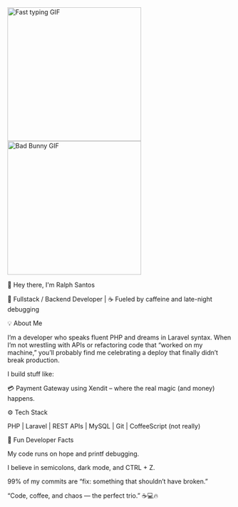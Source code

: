<img src="https://media1.tenor.com/m/kql_lQh7yB8AAAAd/typing-keyboard-fast.gif" width="300" alt="Fast typing GIF"/>
<img src="https://media1.tenor.com/m/WU1hT76rBZ4AAAAC/bad-bunny.gif" width="300" alt="Bad Bunny GIF"/>



👋 Hey there, I'm Ralph Santos

🚀 Fullstack / Backend Developer | ☕ Fueled by caffeine and late-night debugging

💡 About Me

I’m a developer who speaks fluent PHP and dreams in Laravel syntax.
When I’m not wrestling with APIs or refactoring code that “worked on my machine,” you’ll probably find me celebrating a deploy that finally didn’t break production.

I build stuff like:

💳 Payment Gateway using Xendit – where the real magic (and money) happens.

⚙️ Tech Stack

PHP | Laravel | REST APIs | MySQL | Git | CoffeeScript (not really)

🧠 Fun Developer Facts

My code runs on hope and printf debugging.

I believe in semicolons, dark mode, and CTRL + Z.

99% of my commits are “fix: something that shouldn’t have broken.”

“Code, coffee, and chaos — the perfect trio.” ☕💻🔥
